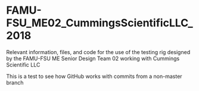 # FAMU-FSU_ME02_CummingsScientificLLC_2018
Relevant information, files, and code for the use of the testing rig designed by the FAMU-FSU ME Senior Design Team 02 working with Cummings Scientific LLC 

This is a test to see how GitHub works with commits from a non-master branch
